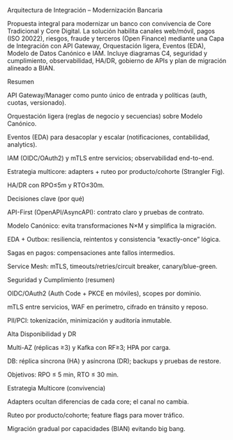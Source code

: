Arquitectura de Integración – Modernización Bancaria

Propuesta integral para modernizar un banco con convivencia de Core Tradicional y Core Digital. La solución habilita canales web/móvil, pagos (ISO 20022), riesgos, fraude y terceros (Open Finance) mediante una Capa de Integración con API Gateway, Orquestación ligera, Eventos (EDA), Modelo de Datos Canónico e IAM. Incluye diagramas C4, seguridad y cumplimiento, observabilidad, HA/DR, gobierno de APIs y plan de migración alineado a BIAN.

Resumen

API Gateway/Manager como punto único de entrada y políticas (auth, cuotas, versionado).

Orquestación ligera (reglas de negocio y secuencias) sobre Modelo Canónico.

Eventos (EDA) para desacoplar y escalar (notificaciones, contabilidad, analytics).

IAM (OIDC/OAuth2) y mTLS entre servicios; observabilidad end-to-end.

Estrategia multicore: adapters + ruteo por producto/cohorte (Strangler Fig).

HA/DR con RPO≤5m y RTO≤30m.

Decisiones clave (por qué)

API-First (OpenAPI/AsyncAPI): contrato claro y pruebas de contrato.

Modelo Canónico: evita transformaciones N×M y simplifica la migración.

EDA + Outbox: resiliencia, reintentos y consistencia “exactly-once” lógica.

Sagas en pagos: compensaciones ante fallos intermedios.

Service Mesh: mTLS, timeouts/retries/circuit breaker, canary/blue-green.

Seguridad y Cumplimiento (resumen)

OIDC/OAuth2 (Auth Code + PKCE en móviles), scopes por dominio.

mTLS entre servicios, WAF en perímetro, cifrado en tránsito y reposo.

PII/PCI: tokenización, minimización y auditoría inmutable.

Alta Disponibilidad y DR

Multi-AZ (réplicas ≥3) y Kafka con RF≥3; HPA por carga.

DB: réplica síncrona (HA) y asíncrona (DR); backups y pruebas de restore.

Objetivos: RPO ≤ 5 min, RTO ≤ 30 min.

Estrategia Multicore (convivencia)

Adapters ocultan diferencias de cada core; el canal no cambia.

Ruteo por producto/cohorte; feature flags para mover tráfico.

Migración gradual por capacidades (BIAN) evitando big bang.
